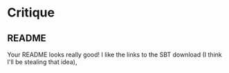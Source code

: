 # Critique

## README

Your README looks really good! I like the links to the SBT download (I think
I'll be stealing that idea), 

